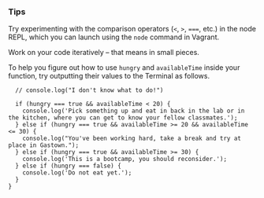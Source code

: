 ### Tips

Try experimenting with the comparison operators (`<`, `>`, `===`, etc.) in the node REPL, which you can launch using the `node` command in Vagrant.

Work on your code iteratively – that means in small pieces. 

To help you figure out how to use `hungry` and `availableTime` inside your function, try outputting their values to the Terminal as follows.

```const whatToDoForLunch = function(hungry, availableTime) {
  // console.log("I don't know what to do!")

  if (hungry === true && availableTime < 20) {
    console.log('Pick something up and eat in back in the lab or in the kitchen, where you can get to know your fellow classmates.');
  } else if (hungry === true && availableTime >= 20 && availableTime <= 30) {
    console.log("You've been working hard, take a break and try at place in Gastown.");
  } else if (hungry === true && availableTime >= 30) {
    console.log('This is a bootcamp, you should reconsider.');
  } else if (hungry === false) {
    console.log('Do not eat yet.');
  }
}
```

